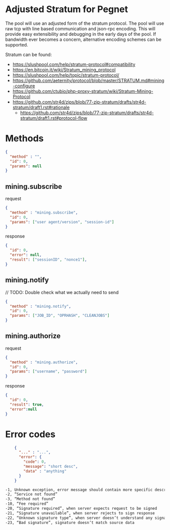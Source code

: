 # Adjusted Stratum for Pegnet

The pool will use an adjusted form of the stratum protocol. The pool will use raw tcp with line based communication and json-rpc encoding. This will provide easy extensibility and debugging in the early days of the pool. If bandwidth ever becomes a concern, alternative encoding schemes can be supported.

Stratum can be found:
- https://slushpool.com/help/stratum-protocol#compatibility
- https://en.bitcoin.it/wiki/Stratum_mining_protocol
- https://slushpool.com/help/topic/stratum-protocol/
- https://github.com/aeternity/protocol/blob/master/STRATUM.md#mining-configure
- https://github.com/ctubio/php-proxy-stratum/wiki/Stratum-Mining-Protocol
- https://github.com/str4d/zips/blob/77-zip-stratum/drafts/str4d-stratum/draft1.rst#rationale
    - https://github.com/str4d/zips/blob/77-zip-stratum/drafts/str4d-stratum/draft1.rst#protocol-flow


# Methods

```json
{
  "method" : "",
  "id": 0,
  "params": null
}
```

## mining.subscribe

request
```json
{
  "method" : "mining.subscribe",
  "id": 0,
  "params": ["user agent/version", "session-id"]
}
```

response
```json
{
  "id": 0,
  "error": null,
  "result": ["sessionID", "nonce1"],
}
```

## mining.notify

// TODO: Double check what we actually need to send
```json
{
  "method" : "mining.notify",
  "id": 0,
  "params": ["JOB_ID", "OPRHASH", "CLEANJOBS"]
}
```

## mining.authorize

request
```json
{
  "method" : "mining.authorize",
  "id": 0,
  "params": ["username", "password"]
}
```

response
```json
{
  "id": 0,
  "result": true,
  "error":null
}
```

# Error codes

```json
    {
      "..." : "...",
      "error": {
        "code": 0,
        "message": "short desc",
        "data" : "anything"
      }
    }
```

```bash
-1, Unknown exception, error message should contain more specific description
-2, “Service not found”
-3, “Method not found”
-10, “Fee required”
-20, “Signature required”, when server expects request to be signed
-21, “Signature unavailable”, when server rejects to sign response
-22, “Unknown signature type”, when server doesn’t understand any signature type from “sign_type”
-23, “Bad signature”, signature doesn’t match source data

```